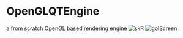 # OpenGLQTEngine
a from scratch OpenGL based rendering engine
![skR](https://user-images.githubusercontent.com/17414730/92680859-98cdae80-f349-11ea-9285-962ebddc7777.png)
![golScreen](https://user-images.githubusercontent.com/17414730/94368652-ee080f00-0102-11eb-8019-3a15c1cb02f5.png)
